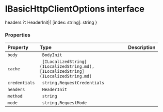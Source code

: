 # IBasicHttpClientOptions interface

headers ?: HeaderInit|{ [index: string]: string }



### Properties

| Property	   | Type	| Description|
|:-------------|:-------|:-----------|
|`body`      |` BodyInit` |  |
|`cache`      |` [ILocalizedString](ILocalizedString.md),[ILocalizedString](ILocalizedString.md)` |  |
|`credentials`      |` string,RequestCredentials` |  |
|`headers`      |` HeaderInit` |  |
|`method`      |` string` |  |
|`mode`      |` string,RequestMode` |  |




